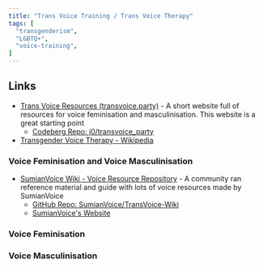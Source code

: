 ```yaml
---
title: "Trans Voice Training / Trans Voice Therapy"
tags: [
  "transgenderism",
  "LGBTQ+",
  "voice-training",
]
---
```


<!---
- check out first
  - [Bria - YouTube](https://www.youtube.com/@LifeofBria)
  - [r/transvoice - A welcome to new users and some FAQ's answered.](https://www.reddit.com/r/transvoice/comments/bokzzu/a_welcome_to_new_users_and_some_faqs_answered/)
  - [Nicole Gress - YouTube](https://www.youtube.com/@undeadvoicelab)
- other links
--->

## Links

- [Trans Voice Resources (transvoice.party)](https://transvoice.party/) - A short website full of resources for voice feminisation and masculinisation. This website is a great starting point
  - [Codeberg Repo: j0/transvoice_party](https://codeberg.org/j0/transvoice_party)
- [Transgender Voice Therapy - Wikipedia](https://en.wikipedia.org/wiki/Transgender_voice_therapy)

### Voice Feminisation and Voice Masculinisation

- [SumianVoice Wiki - Voice Resource Repository](https://wiki.sumianvoice.com) - A community ran reference material and guide with lots of voice resources made by SumianVoice
  - [GitHub Repo: SumianVoice/TransVoice-Wiki](https://github.com/SumianVoice/TransVoice-Wiki)
  - [SumianVoice's Website](https://sumianvoice.com)

### Voice Feminisation

### Voice Masculinisation

